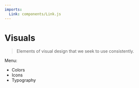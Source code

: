 ```yaml
---
imports:
  Link: components/Link.js
---
```


# Visuals

> Elements of visual design that we seek to use consistently.

Menu:

* <Link to="/styles/colors">Colors</Link>
* <Link to="/styles/icons">Icons</Link>
* <Link to="/styles/typography">Typography</Link>
